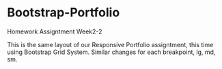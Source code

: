# Bootstrap-Portfolio
Homework Assigntment Week2-2

This is the same layout of our Responsive Portfolio assigntment, this time using Bootstrap Grid System. Similar changes for each breakpoint, lg, md, sm.
